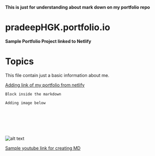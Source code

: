 **This is just for understanding about mark down on my portfolio repo** 
# pradeepHGK.portfolio.io
**Sample Portfolio Project linked to Netlify**
# Topics 
This file contain just a basic information about me.


[Adding link of my portfolio from netlify](webarvr.pradeephgk.netlify.com)

```My block
Block inside the markdown
```

```
Adding image below







```
![alt text](https://addingImageURL)

[Sample youtube link for creating MD](https://youtu.be/eJojC3lSkwg)
